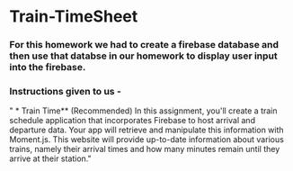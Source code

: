 # Train-TimeSheet

### For this homework we had to create a firebase database and then use that databse in our homework to display user input into the firebase.

### Instructions given to us -
" * Train Time** (Recommended)
In this assignment, you'll create a train schedule application that incorporates Firebase to host arrival and departure data. Your app will retrieve and manipulate this information with Moment.js. This website will provide up-to-date information about various trains, namely their arrival times and how many minutes remain until they arrive at their station."